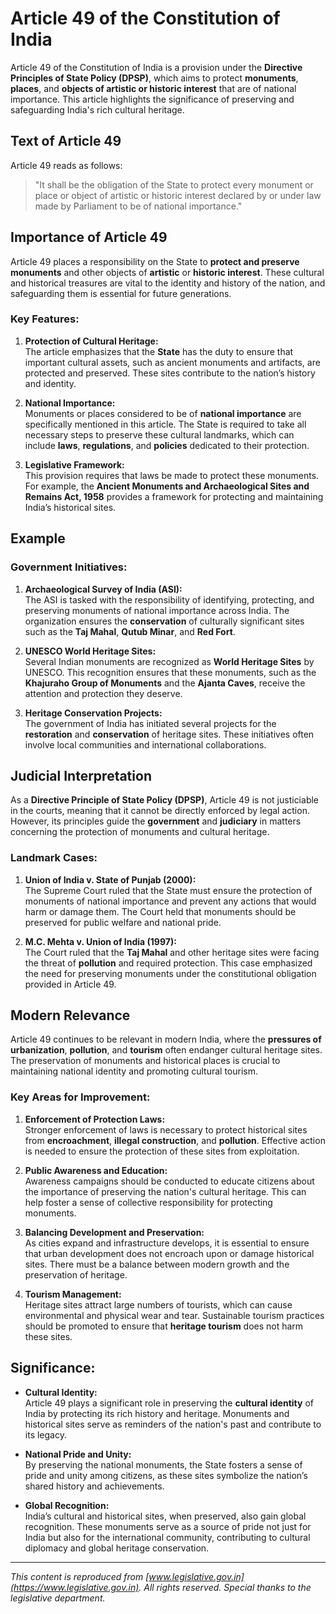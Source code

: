 # Article 49 of the Constitution of India

Article 49 of the Constitution of India is a provision under the **Directive Principles of State Policy (DPSP)**, which aims to protect **monuments**, **places**, and **objects of artistic or historic interest** that are of national importance. This article highlights the significance of preserving and safeguarding India's rich cultural heritage.

## Text of Article 49

Article 49 reads as follows:

> "It shall be the obligation of the State to protect every monument or place or object of artistic or historic interest declared by or under law made by Parliament to be of national importance."

## Importance of Article 49

Article 49 places a responsibility on the State to **protect and preserve monuments** and other objects of **artistic** or **historic interest**. These cultural and historical treasures are vital to the identity and history of the nation, and safeguarding them is essential for future generations.

### Key Features:

1. **Protection of Cultural Heritage:**  
   The article emphasizes that the **State** has the duty to ensure that important cultural assets, such as ancient monuments and artifacts, are protected and preserved. These sites contribute to the nation’s history and identity.

2. **National Importance:**  
   Monuments or places considered to be of **national importance** are specifically mentioned in this article. The State is required to take all necessary steps to preserve these cultural landmarks, which can include **laws**, **regulations**, and **policies** dedicated to their protection.

3. **Legislative Framework:**  
   This provision requires that laws be made to protect these monuments. For example, the **Ancient Monuments and Archaeological Sites and Remains Act, 1958** provides a framework for protecting and maintaining India’s historical sites.

## Example

### Government Initiatives:

1. **Archaeological Survey of India (ASI):**  
   The ASI is tasked with the responsibility of identifying, protecting, and preserving monuments of national importance across India. The organization ensures the **conservation** of culturally significant sites such as the **Taj Mahal**, **Qutub Minar**, and **Red Fort**.

2. **UNESCO World Heritage Sites:**  
   Several Indian monuments are recognized as **World Heritage Sites** by UNESCO. This recognition ensures that these monuments, such as the **Khajuraho Group of Monuments** and the **Ajanta Caves**, receive the attention and protection they deserve.

3. **Heritage Conservation Projects:**  
   The government of India has initiated several projects for the **restoration** and **conservation** of heritage sites. These initiatives often involve local communities and international collaborations.

## Judicial Interpretation

As a **Directive Principle of State Policy (DPSP)**, Article 49 is not justiciable in the courts, meaning that it cannot be directly enforced by legal action. However, its principles guide the **government** and **judiciary** in matters concerning the protection of monuments and cultural heritage.

### Landmark Cases:

1. **Union of India v. State of Punjab (2000):**  
   The Supreme Court ruled that the State must ensure the protection of monuments of national importance and prevent any actions that would harm or damage them. The Court held that monuments should be preserved for public welfare and national pride.

2. **M.C. Mehta v. Union of India (1997):**  
   The Court ruled that the **Taj Mahal** and other heritage sites were facing the threat of **pollution** and required protection. This case emphasized the need for preserving monuments under the constitutional obligation provided in Article 49.

## Modern Relevance

Article 49 continues to be relevant in modern India, where the **pressures of urbanization**, **pollution**, and **tourism** often endanger cultural heritage sites. The preservation of monuments and historical places is crucial to maintaining national identity and promoting cultural tourism.

### Key Areas for Improvement:

1. **Enforcement of Protection Laws:**  
   Stronger enforcement of laws is necessary to protect historical sites from **encroachment**, **illegal construction**, and **pollution**. Effective action is needed to ensure the protection of these sites from exploitation.

2. **Public Awareness and Education:**  
   Awareness campaigns should be conducted to educate citizens about the importance of preserving the nation's cultural heritage. This can help foster a sense of collective responsibility for protecting monuments.

3. **Balancing Development and Preservation:**  
   As cities expand and infrastructure develops, it is essential to ensure that urban development does not encroach upon or damage historical sites. There must be a balance between modern growth and the preservation of heritage.

4. **Tourism Management:**  
   Heritage sites attract large numbers of tourists, which can cause environmental and physical wear and tear. Sustainable tourism practices should be promoted to ensure that **heritage tourism** does not harm these sites.

## Significance:

- **Cultural Identity:**  
  Article 49 plays a significant role in preserving the **cultural identity** of India by protecting its rich history and heritage. Monuments and historical sites serve as reminders of the nation's past and contribute to its legacy.

- **National Pride and Unity:**  
  By preserving the national monuments, the State fosters a sense of pride and unity among citizens, as these sites symbolize the nation’s shared history and achievements.

- **Global Recognition:**  
  India’s cultural and historical sites, when preserved, also gain global recognition. These monuments serve as a source of pride not just for India but also for the international community, contributing to cultural diplomacy and global heritage conservation.

---

*This content is reproduced from [www.legislative.gov.in](https://www.legislative.gov.in). All rights reserved. Special thanks to the legislative department.*
